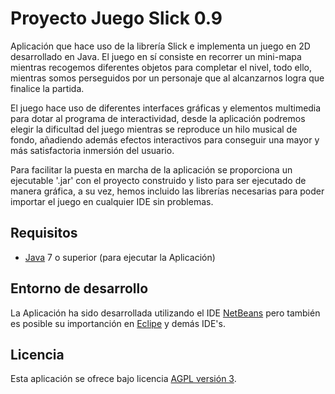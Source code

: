 Proyecto Juego Slick 0.9
================================

Aplicación que hace uso de la librería Slick e implementa un juego en 2D desarrollado en Java.
El juego en sí consiste en recorrer un mini-mapa mientras recogemos diferentes objetos para 
completar el nivel, todo ello, mientras somos perseguidos por un personaje que al alcanzarnos
logra que finalice la partida.

El juego hace uso de diferentes interfaces gráficas y elementos multimedia para dotar al programa de 
interactividad, desde la aplicación podremos elegir la dificultad del juego mientras se reproduce un 
hilo musical de fondo, añadiendo además efectos interactivos para conseguir una mayor y más 
satisfactoria inmersión del usuario.


Para facilitar la puesta en marcha de la aplicación se proporciona un ejecutable '.jar' con el 
proyecto construido y listo para ser ejecutado de manera gráfica, a su vez, hemos incluido las librerías
necesarias para poder importar el juego en cualquier IDE sin problemas.

## Requisitos
- [Java] 7 o superior (para ejecutar la Aplicación)

## Entorno de desarrollo
La Aplicación ha sido desarrollada utilizando el IDE [NetBeans] pero también es posible su 
importanción en [Eclipe] y demás IDE's.


## Licencia
Esta aplicación se ofrece bajo licencia [AGPL versión 3].

[AGPL versión 3]: http://www.gnu.org/licenses/agpl.html
[NetBeans]: https://netbeans.org/
[Eclipe]: https://eclipse.org/
[Java]: https://www.java.com/
